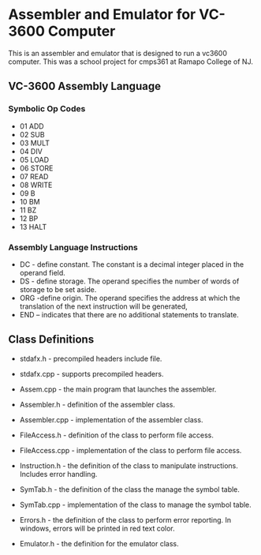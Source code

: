 # Assembler and Emulator for VC-3600 Computer
This is an assembler and emulator that is designed to run a vc3600 computer. This was a school project for cmps361 at Ramapo College of NJ.

## VC-3600 Assembly Language
### Symbolic Op Codes
  - 01 ADD
  - 02 SUB
  - 03 MULT
  - 04 DIV
  - 05 LOAD
  - 06 STORE
  - 07 READ
  - 08 WRITE
  - 09 B        
  - 10 BM
  - 11 BZ
  - 12 BP
  - 13 HALT
### Assembly Language Instructions
 - DC - define constant. The constant is a decimal integer placed in the operand field.
 - DS - define storage. The operand specifies the number of words of storage to be set aside.
 - ORG -define origin. The operand specifies the address at which the translation of the next instruction will be generated,
 - END – indicates that there are no additional statements to translate.
 
## Class Definitions
 - stdafx.h - precompiled headers include file.
 - stdafx.cpp - supports precompiled headers.

 - Assem.cpp - the main program that launches the assembler.

 - Assembler.h - definition of the assembler class.
 - Assembler.cpp - implementation of the assembler class.

 - FileAccess.h - definition of the class to perform file access.
 - FileAccess.cpp - implementation of the class to perform file access.

 - Instruction.h - the definition of the class to manipulate instructions. Includes error handling.

 - SymTab.h - the definition of the class the manage the symbol table. 
 - SymTab.cpp - implementation of the class to manage the symbol table.

 - Errors.h - the definition of the class to perform error reporting. In windows, errors will be printed in red text color.

 - Emulator.h - the definition for the emulator class.
